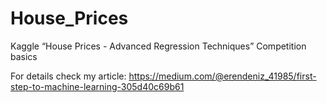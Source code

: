 # House_Prices
Kaggle “House Prices - Advanced Regression Techniques” Competition basics

For details check my article:
https://medium.com/@erendeniz_41985/first-step-to-machine-learning-305d40c69b61
